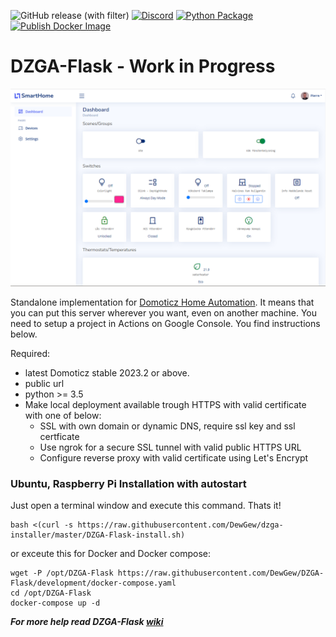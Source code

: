 ![GitHub release (with filter)](https://img.shields.io/github/v/release/DewGew/DZGA-Flask?logo=Github) [![Discord](https://img.shields.io/discord/664815298284748830?logo=discord)](https://discordapp.com/invite/AmJV6AC) [![Python Package](https://github.com/DewGew/DZGA-Flask/actions/workflows/python-app.yml/badge.svg?branch=main)](https://github.com/DewGew/DZGA-Flask/actions/workflows/python-app.yml) [![Publish Docker Image](https://github.com/DewGew/DZGA-Flask/actions/workflows/docker-publish.yml/badge.svg)](https://github.com/DewGew/DZGA-Flask/actions/workflows/docker-publish.yml)
# DZGA-Flask - Work in Progress

<img src="/static/img/DZGA-Flask.png" alt="drawing" width="1000"/>

Standalone implementation for [Domoticz Home Automation](https://www.domoticz.com/). It means that you can put this server wherever you want, even on another machine. You need to setup a project in Actions on Google Console. You find instructions below.

Required:
- latest Domoticz stable 2023.2 or above.
- public url
- python >= 3.5
- Make local deployment available trough HTTPS with valid certificate with one of below:
  - SSL with own domain or dynamic DNS, require ssl key and ssl certficate
  - Use ngrok for a secure SSL tunnel with valid public HTTPS URL
  - Configure reverse proxy with valid certificate using Let's Encrypt

### Ubuntu, Raspberry Pi Installation with autostart

Just open a terminal window and execute this command. Thats it!

```
bash <(curl -s https://raw.githubusercontent.com/DewGew/dzga-installer/master/DZGA-Flask-install.sh)
```
or exceute this for Docker and Docker compose:
```
wget -P /opt/DZGA-Flask https://raw.githubusercontent.com/DewGew/DZGA-Flask/development/docker-compose.yaml
cd /opt/DZGA-Flask
docker-compose up -d
```
***For more help read DZGA-Flask [wiki](https://github.com/DewGew/DZGA-Flask/wiki)***

